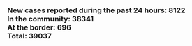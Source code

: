 ### New cases reported during the past 24 hours: 8122<br/>In the community: 38341<br/>At the border: 696<br/>Total: 39037